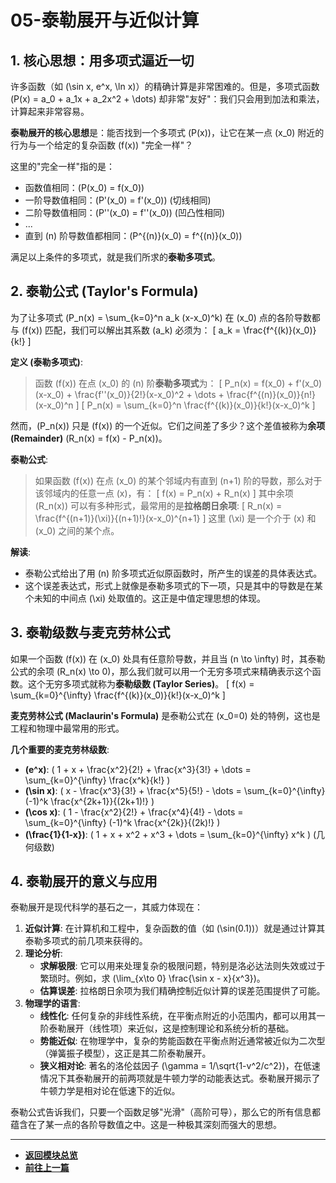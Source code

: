 # 05-泰勒展开与近似计算

## 1. 核心思想：用多项式逼近一切

许多函数（如 \(\sin x, e^x, \ln x\)）的精确计算是非常困难的。但是，多项式函数 \(P(x) = a_0 + a_1x + a_2x^2 + \dots\) 却非常"友好"：我们只会用到加法和乘法，计算起来非常容易。

**泰勒展开的核心思想**是：能否找到一个多项式 \(P(x)\)，让它在某一点 \(x_0\) 附近的行为与一个给定的复杂函数 \(f(x)\) "完全一样"？

这里的"完全一样"指的是：
- 函数值相同：\(P(x_0) = f(x_0)\)
- 一阶导数值相同：\(P'(x_0) = f'(x_0)\) (切线相同)
- 二阶导数值相同：\(P''(x_0) = f''(x_0)\) (凹凸性相同)
- ...
- 直到 \(n\) 阶导数值都相同：\(P^{(n)}(x_0) = f^{(n)}(x_0)\)

满足以上条件的多项式，就是我们所求的**泰勒多项式**。

## 2. 泰勒公式 (Taylor's Formula)

为了让多项式 \(P_n(x) = \sum_{k=0}^n a_k (x-x_0)^k\) 在 \(x_0\) 点的各阶导数都与 \(f(x)\) 匹配，我们可以解出其系数 \(a_k\) 必须为：
\[ a_k = \frac{f^{(k)}(x_0)}{k!} \]

**定义 (泰勒多项式)**:
> 函数 \(f(x)\) 在点 \(x_0\) 的 \(n\) 阶**泰勒多项式**为：
> \[ P_n(x) = f(x_0) + f'(x_0)(x-x_0) + \frac{f''(x_0)}{2!}(x-x_0)^2 + \dots + \frac{f^{(n)}(x_0)}{n!}(x-x_0)^n \]
> \[ P_n(x) = \sum_{k=0}^n \frac{f^{(k)}(x_0)}{k!}(x-x_0)^k \]

然而，\(P_n(x)\) 只是 \(f(x)\) 的一个近似。它们之间差了多少？这个差值被称为**余项 (Remainder)** \(R_n(x) = f(x) - P_n(x)\)。

**泰勒公式**:
> 如果函数 \(f(x)\) 在点 \(x_0\) 的某个邻域内有直到 \(n+1\) 阶的导数，那么对于该邻域内的任意一点 \(x\)，有：
> \[ f(x) = P_n(x) + R_n(x) \]
> 其中余项 \(R_n(x)\) 可以有多种形式，最常用的是**拉格朗日余项**:
> \[ R_n(x) = \frac{f^{(n+1)}(\xi)}{(n+1)!}(x-x_0)^{n+1} \]
> 这里 \(\xi\) 是一个介于 \(x\) 和 \(x_0\) 之间的某个点。

**解读**:
- 泰勒公式给出了用 \(n\) 阶多项式近似原函数时，所产生的误差的具体表达式。
- 这个误差表达式，形式上就像是泰勒多项式的下一项，只是其中的导数是在某个未知的中间点 \(\xi\) 处取值的。这正是中值定理思想的体现。

## 3. 泰勒级数与麦克劳林公式

如果一个函数 \(f(x)\) 在 \(x_0\) 处具有任意阶导数，并且当 \(n \to \infty\) 时，其泰勒公式的余项 \(R_n(x) \to 0\)，那么我们就可以用一个无穷多项式来精确表示这个函数。这个无穷多项式就称为**泰勒级数 (Taylor Series)**。
\[ f(x) = \sum_{k=0}^{\infty} \frac{f^{(k)}(x_0)}{k!}(x-x_0)^k \]

**麦克劳林公式 (Maclaurin's Formula)** 是泰勒公式在 \(x_0=0\) 处的特例，这也是工程和物理中最常用的形式。

**几个重要的麦克劳林级数**:
- **\(e^x\)**: \( 1 + x + \frac{x^2}{2!} + \frac{x^3}{3!} + \dots = \sum_{k=0}^{\infty} \frac{x^k}{k!} \)
- **\(\sin x\)**: \( x - \frac{x^3}{3!} + \frac{x^5}{5!} - \dots = \sum_{k=0}^{\infty} (-1)^k \frac{x^{2k+1}}{(2k+1)!} \)
- **\(\cos x\)**: \( 1 - \frac{x^2}{2!} + \frac{x^4}{4!} - \dots = \sum_{k=0}^{\infty} (-1)^k \frac{x^{2k}}{(2k)!} \)
- **\(\frac{1}{1-x}\)**: \( 1 + x + x^2 + x^3 + \dots = \sum_{k=0}^{\infty} x^k \) (几何级数)

## 4. 泰勒展开的意义与应用

泰勒展开是现代科学的基石之一，其威力体现在：

1.  **近似计算**: 在计算机和工程中，复杂函数的值（如 \(\sin(0.1)\)）就是通过计算其泰勒多项式的前几项来获得的。
2.  **理论分析**:
    - **求解极限**: 它可以用来处理复杂的极限问题，特别是洛必达法则失效或过于繁琐时。例如，求 \(\lim_{x\to 0} \frac{\sin x - x}{x^3}\)。
    - **估算误差**: 拉格朗日余项为我们精确控制近似计算的误差范围提供了可能。
3.  **物理学的语言**:
    - **线性化**: 任何复杂的非线性系统，在平衡点附近的小范围内，都可以用其一阶泰勒展开（线性项）来近似，这是控制理论和系统分析的基础。
    - **势能近似**: 在物理学中，复杂的势能函数在平衡点附近通常被近似为二次型（弹簧振子模型），这正是其二阶泰勒展开。
    - **狭义相对论**: 著名的洛伦兹因子 \(\gamma = 1/\sqrt{1-v^2/c^2}\)，在低速情况下其泰勒展开的前两项就是牛顿力学的动能表达式。泰勒展开揭示了牛顿力学是相对论在低速下的近似。

泰勒公式告诉我们，只要一个函数足够"光滑"（高阶可导），那么它的所有信息都蕴含在了某一点的各阶导数值之中。这是一种极其深刻而强大的思想。

---

-   **[返回模块总览](./00-模块总览.md)**
-   **[前往上一篇](./04-利用导数分析函数.md)** 